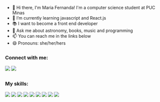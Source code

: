 - 👋 Hi there, I'm Maria Fernanda! I'm a computer science student at PUC Minas
- 🌱 I’m currently learning javascript and React.js
- 📚 I want to become a front end developer
- 💬 Ask me about astronomy, books, music and programming
- 📫 You can reach me in the links below
- 😄 Pronouns: she/her/hers

##

<h3 align="left">Connect with me:</h3>
<p align="left">

<a href = "mailto: mariafernanda.guimaraes810@gmail.com"><img src="https://img.shields.io/badge/-Gmail-%23333?style=for-the-badge&logo=gmail&logoColor=white" target="_blank"></a>
  <a href="https://www.linkedin.com/in/maria-fernanda-guimar%C3%A3es-9b170920a/" target="_blank"><img src="https://img.shields.io/badge/-LinkedIn-%230077B5?style=for-the-badge&logo=linkedin&logoColor=white" target="_blank"></a> 
  
</div>


##
<h3 align="left">My skills:</h3>
 <a href="https://github.com/mafeguimaraes" target="_blank"><img src="https://img.shields.io/badge/C-00599C?style=for-the-badge&logo=c&logoColor=white" target="_blank"></a> 
 <a href="https://github.com/mafeguimaraes" target="_blank"><img src="https://img.shields.io/badge/C%2B%2B-00599C?style=for-the-badge&logo=c%2B%2B&logoColor=white" target="_blank"></a>
 <a href="https://github.com/mafeguimaraes" target="_blank"><img src="https://img.shields.io/badge/C%23-239120?style=for-the-badge&logo=c-sharp&logoColor=white" target="_blank"></a> 
 <a href="https://github.com/mafeguimaraes" target="_blank"><img src="https://img.shields.io/badge/HTML5-E34F26?style=for-the-badge&logo=html5&logoColor=white" target="_blank"></a> 
 <a href="https://github.com/mafeguimaraes" target="_blank"><img src="https://img.shields.io/badge/CSS3-1572B6?style=for-the-badge&logo=css3&logoColor=white" target="_blank"></a> 
  <a href="https://github.com/mafeguimaraes" target="_blank"><img src="https://img.shields.io/badge/Java-ED8B00?style=for-the-badge&logo=java&logoColor=white" target="_blank"></a> 
   <a href="https://github.com/mafeguimaraes" target="_blank"><img src="https://img.shields.io/badge/JavaScript-F7DF1E?style=for-the-badge&logo=javascript&logoColor=black" target="_blank"></a> 
   <a href="https://github.com/mafeguimaraes" target="_blank"><img src="https://img.shields.io/badge/Python-14354C?style=for-the-badge&logo=python&logoColor=white" target="_blank"></a> 
     <a href="https://github.com/mafeguimaraes" target="_blank"><img src="https://img.shields.io/badge/Amazon_AWS-FF9900?style=for-the-badge&logo=amazonaws&logoColor=white" target="_blank"></a>

   

